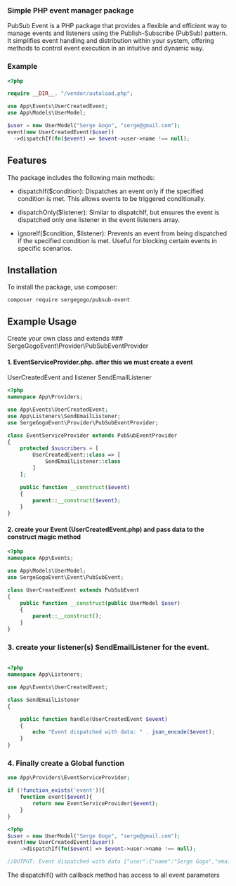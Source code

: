 ### Simple PHP event manager package

PubSub Event is a PHP package that provides a flexible and efficient way to manage events and listeners using the Publish-Subscribe (PubSub) pattern. It simplifies event handling and distribution within your system, offering methods to control event execution in an intuitive and dynamic way.

### Example
```php
<?php

require __DIR__. "/vendor/autoload.php";

use App\Events\UserCreatedEvent;
use App\Models\UserModel;

$user = new UserModel("Serge Gogo", "serge@gmail.com");
event(new UserCreatedEvent($user))
  ->dispatchIf(fn($event) => $event->user->name !== null);
```

## Features

The package includes the following main methods:

- dispatchIf($condition): Dispatches an event only if the specified condition is met. This allows events to be triggered conditionally.

- dispatchOnly($listener): Similar to dispatchIf, but ensures the event is dispatched only one listener in the event listeners array.

- ignoreIf($condition, $listener): Prevents an event from being dispatched if the specified condition is met. Useful for blocking certain events in specific scenarios.

## Installation

To install the package, use composer:
```
composer require sergegogo/pubsub-event

```

## Example Usage
Create your own class and extends ### SergeGogoEvent\Provider\PubSubEventProvider
#### 1. EventServiceProvider.php. after this we must create a event 
UserCreatedEvent and listener SendEmailListener
```php
<?php
namespace App\Providers;

use App\Events\UserCreatedEvent;
use App\Listeners\SendEmailListener;
use SergeGogoEvent\Provider\PubSubEventProvider;

class EventServiceProvider extends PubSubEventProvider
{
    protected $suscribers = [
        UserCreatedEvent::class => [
            SendEmailListener::class
        ]
    ];

    public function __construct($event)
    {
        parent::__construct($event);
    }
}
```
#### 2. create your Event (UserCreatedEvent.php) and pass data to the construct magic method

```php
<?php
namespace App\Events;

use App\Models\UserModel;
use SergeGogoEvent\Event\PubSubEvent;

class UserCreatedEvent extends PubSubEvent
{
    public function __construct(public UserModel $user)
    {
        parent::__construct();
    }
}
```
### 3. create your listener(s) SendEmailListener for the event.
```php

<?php
namespace App\Listeners;

use App\Events\UserCreatedEvent;

class SendEmailListener
{

    public function handle(UserCreatedEvent $event)
    {
        echo "Event dispatched with data: " . json_encode($event);
    }
}
```
### 4. Finally create a Global function
```php
use App\Providers\EventServiceProvider;

if (!function_exists('event')){
    function event($event){
        return new EventServiceProvider($event);
    }
}
```

```php
<?php
$user = new UserModel("Serge Gogo", "serge@gmail.com");
event(new UserCreatedEvent($user))
    ->dispatchIf(fn($event) => $event->user->name !== null);

//OUTPUT: Event dispatched with data {"user":{"name":"Serge Gogo","email":"serge@gmail.com"}}
```
The dispatchIf() with callback method has access to all event parameters
